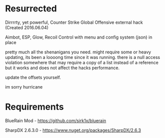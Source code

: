 # Resurrected
Dirrrrty, yet powerful, Counter Strike Global Offensive external hack (Created 2016.06.04)

Aimbot, ESP, Glow, Recoil Control with menu and config system (json) in place

pretty much all the shenanigans you need.
might require some or heavy updating, its been a loooong time since it was running.
there is a null access violation somewhere that may require a copy of a list instead of a reference but it works and does not affect the hacks performance.

update the offsets yourself.

im sorry hurricane


# Requirements

BlueRain Mod - https://github.com/sirk1x/bluerain 

SharpDX 2.6.3.0 - https://www.nuget.org/packages/SharpDX/2.6.3
